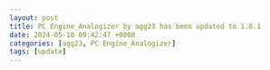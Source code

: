 ```yaml
---
layout: post
title: PC Engine_Analogizer by agg23 has been updated to 1.6.1
date: 2024-05-18 09:42:47 +0000
categories: [agg23, PC Engine_Analogizer]
tags: [update]
---
```


